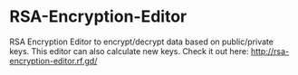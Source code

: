 # RSA-Encryption-Editor
RSA Encryption Editor to encrypt/decrypt data based on public/private keys. This editor can also calculate new keys. 
Check it out here: http://rsa-encryption-editor.rf.gd/
